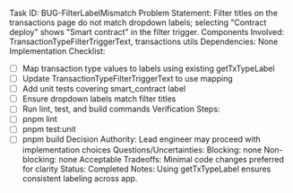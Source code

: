 Task ID: BUG-FilterLabelMismatch
Problem Statement: Filter titles on the transactions page do not match dropdown labels; selecting "Contract deploy" shows "Smart contract" in the filter trigger.
Components Involved: TransactionTypeFilterTriggerText, transactions utils
Dependencies: None
Implementation Checklist:
- [ ] Map transaction type values to labels using existing getTxTypeLabel
- [ ] Update TransactionTypeFilterTriggerText to use mapping
- [ ] Add unit tests covering smart_contract label
- [ ] Ensure dropdown labels match filter titles
- [ ] Run lint, test, and build commands
Verification Steps:
- [ ] pnpm lint
- [ ] pnpm test:unit
- [ ] pnpm build
Decision Authority: Lead engineer may proceed with implementation choices
Questions/Uncertainties:
  Blocking: none
  Non-blocking: none
Acceptable Tradeoffs: Minimal code changes preferred for clarity
Status: Completed
Notes: Using getTxTypeLabel ensures consistent labeling across app.

